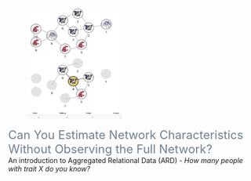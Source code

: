 <!DOCTYPE html>
<html lang="en">
<head>
    <meta charset="UTF-8">
    <meta name="viewport" content="width=device-width, initial-scale=1.0">
    <title></title>
    <link rel="stylesheet" href="https://cdn.jsdelivr.net/npm/bootstrap@5.3.0/dist/css/bootstrap.min.css">
    <link rel="stylesheet" href="styles.css"> <!-- Link to your CSS file -->
    <style>
        .title a {
            font-size: 1.5rem; /* Adjust the font size as needed */
            color: slategray;
            text-decoration: none;
        }
        .title a:hover {
            text-decoration: underline; /* Optional: underline on hover */
        }
    </style>
</head>
<body>
    <div class="container">
        <h1></h1>
        <article>
            <br>
            <div class="explainers mdl-grid">
                <div class="mdl-cell mdl-cell--4-col explainer">
                    <figure>
                        <a href="https://avisokay.shinyapps.io/uw_ard_viz/" target="_blank">
                            <picture>
                                <img src="/assets/img/publication_preview/ard.png" class="img-fluid rounded" style="max-width:12rem;" alt="ard.png">
                            </picture>
                        </a>
                    </figure>
                    <div class="title">
                        <a href="https://avisokay.shinyapps.io/uw_ard_viz/" target="_blank">Can You Estimate Network Characteristics Without Observing the Full Network?</a>
                    </div>
                    <div class="snippet">
                        An introduction to Aggregated Relational Data (ARD) - <em>How many people with trait X do you know?</em>
                    </div>
                </div>
                <!-- Add more explainers here -->
                <div class="mdl-cell mdl-cell--4-col explainer">
                    <!-- Another explainer -->
                </div>
                <div class="mdl-cell mdl-cell--4-col explainer">
                    <!-- Another explainer -->
                </div>
            </div>
        </article>
    </div>
    <script src="https://cdn.jsdelivr.net/npm/bootstrap@5.3.0/dist/js/bootstrap.bundle.min.js"></script>
</body>
</html>
